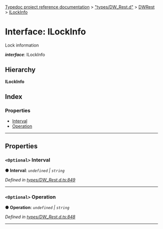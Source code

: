 [Typedoc project reference documentation](../README.md) > ["types/DW_Rest.d"](../modules/_types_dw_rest_d_.md) > [DWRest](../modules/_types_dw_rest_d_.dwrest.md) > [ILockInfo](../interfaces/_types_dw_rest_d_.dwrest.ilockinfo.md)

# Interface: ILockInfo

Lock information

*__interface__*: ILockInfo

## Hierarchy

**ILockInfo**

## Index

### Properties

* [Interval](_types_dw_rest_d_.dwrest.ilockinfo.md#interval)
* [Operation](_types_dw_rest_d_.dwrest.ilockinfo.md#operation)

---

## Properties

<a id="interval"></a>

### `<Optional>` Interval

**● Interval**: *`undefined` \| `string`*

*Defined in [types/DW_Rest.d.ts:849](https://github.com/DocuWare/REST-Sample-TS/blob/22cf36b/src/types/DW_Rest.d.ts#L849)*

___
<a id="operation"></a>

### `<Optional>` Operation

**● Operation**: *`undefined` \| `string`*

*Defined in [types/DW_Rest.d.ts:848](https://github.com/DocuWare/REST-Sample-TS/blob/22cf36b/src/types/DW_Rest.d.ts#L848)*

___

